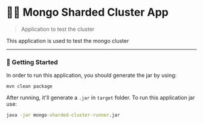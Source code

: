 # 🌁🌀 Mongo Sharded Cluster App

> Application to test the cluster

<p>This application is used to test the mongo cluster</p>

---

### 🚀 Getting Started

In order to run this application, you should generate the jar by using:

```maven
mvn clean package
```

After running, it'll generate a `.jar` in `target` folder. To run this application jar use:

```cmd
java -jar mongo-sharded-cluster-runner.jar
```
